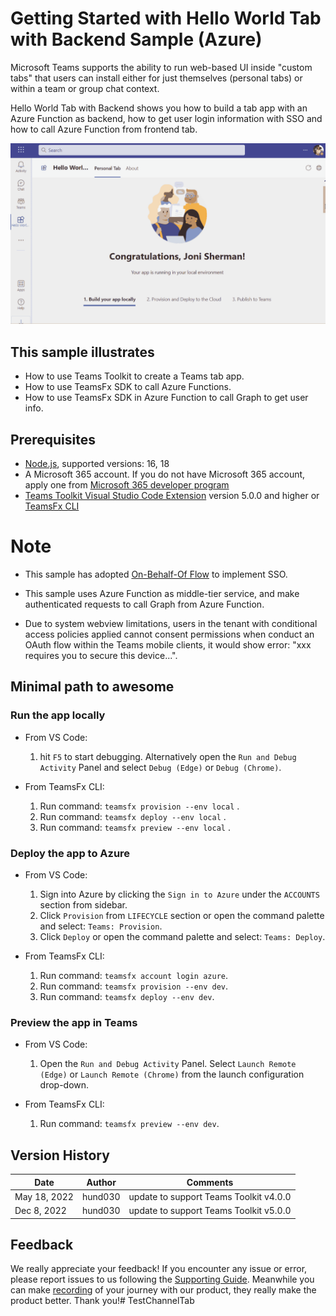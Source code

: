 # Getting Started with Hello World Tab with Backend Sample (Azure)

Microsoft Teams supports the ability to run web-based UI inside "custom tabs" that users can install either for just themselves (personal tabs) or within a team or group chat context.

Hello World Tab with Backend shows you how to build a tab app with an Azure Function as backend, how to get user login information with SSO and how to call Azure Function from frontend tab.

![Hello World Tab](images/helloWorld-tab-with-backend.gif)

## This sample illustrates

- How to use Teams Toolkit to create a Teams tab app.
- How to use TeamsFx SDK to call Azure Functions.
- How to use TeamsFx SDK in Azure Function to call Graph to get user info.

## Prerequisites

- [Node.js](https://nodejs.org/), supported versions: 16, 18
- A Microsoft 365 account. If you do not have Microsoft 365 account, apply one from [Microsoft 365 developer program](https://developer.microsoft.com/en-us/microsoft-365/dev-program)
- [Teams Toolkit Visual Studio Code Extension](https://aka.ms/teams-toolkit) version 5.0.0 and higher or [TeamsFx CLI](https://aka.ms/teamsfx-cli)

# Note
- This sample has adopted [On-Behalf-Of Flow](https://learn.microsoft.com/en-us/azure/active-directory/develop/v2-oauth2-on-behalf-of-flow) to implement SSO.

- This sample uses Azure Function as middle-tier service, and make authenticated requests to call Graph from Azure Function.

- Due to system webview limitations, users in the tenant with conditional access policies applied cannot consent permissions when conduct an OAuth flow within the Teams mobile clients, it would show error: "xxx requires you to secure this device...".

## Minimal path to awesome

### Run the app locally

- From VS Code:
    1. hit `F5` to start debugging. Alternatively open the `Run and Debug Activity` Panel and select `Debug (Edge)` or `Debug (Chrome)`.

- From TeamsFx CLI:
    1. Run command: `teamsfx provision --env local` .
    1. Run command: `teamsfx deploy --env local` .
    1. Run command: `teamsfx preview --env local` .

### Deploy the app to Azure

- From VS Code:
    1. Sign into Azure by clicking the `Sign in to Azure` under the `ACCOUNTS` section from sidebar.
    1. Click `Provision` from `LIFECYCLE` section or open the command palette and select: `Teams: Provision`.
    1. Click `Deploy` or open the command palette and select: `Teams: Deploy`.

- From TeamsFx CLI:
    1. Run command: `teamsfx account login azure`.
    1. Run command: `teamsfx provision --env dev`.
    1. Run command: `teamsfx deploy --env dev`.

### Preview the app in Teams

- From VS Code:
    1. Open the `Run and Debug Activity` Panel. Select `Launch Remote (Edge)` or `Launch Remote (Chrome)` from the launch configuration drop-down.

- From TeamsFx CLI:
    1. Run command: `teamsfx preview --env dev`.

## Version History

|Date| Author| Comments|
|---|---|---|
|May 18, 2022| hund030 | update to support Teams Toolkit v4.0.0|
|Dec 8, 2022| hund030 | update to support Teams Toolkit v5.0.0|

## Feedback
We really appreciate your feedback! If you encounter any issue or error, please report issues to us following the [Supporting Guide](https://github.com/OfficeDev/TeamsFx-Samples/blob/dev/SUPPORT.md). Meanwhile you can make [recording](https://aka.ms/teamsfx-record) of your journey with our product, they really make the product better. Thank you!# TestChannelTab
